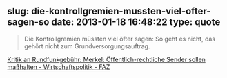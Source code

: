 slug: die-kontrollgremien-mussten-viel-ofter-sagen-so
date: 2013-01-18 16:48:22
type: quote
---

> Die Kontrollgremien müssten viel öfter sagen: So geht es nicht, das gehört nicht zum Grundversorgungsauftrag.

[Kritik an Rundfunkgebühr: Merkel: Öffentlich-rechtliche Sender sollen maßhalten - Wirtschaftspolitik - FAZ](http://www.faz.net/aktuell/wirtschaft/wirtschaftspolitik/kritik-an-rundfunkgebuehr-merkel-oeffentlich-rechtliche-sender-sollen-masshalten-12029770.html)
